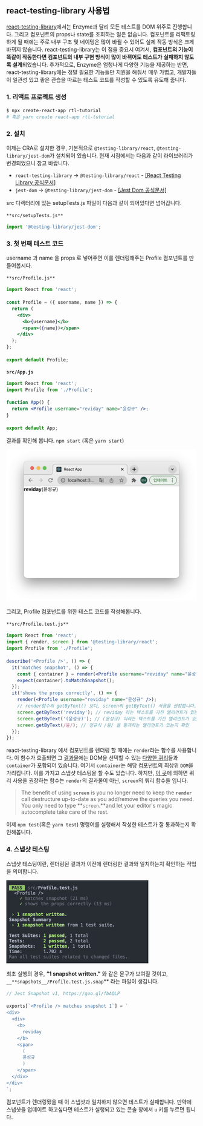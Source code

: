 ## react-testing-library 사용법

[react-testing-library](https://testing-library.com/docs/react-testing-library/intro/)에서는 Enzyme과 달리 모든 테스트를 DOM 위주로 진행합니다. 그리고 컴포넌트의 props나 state를 조회하는 일은 없습니다. 컴포넌트를 리팩토링하게 될 때에는 주로 내부 구조 및 네이밍은 많이 바뀔 수 있어도 실제 작동 방식은 크게 바뀌지 않습니다. react-testing-library는 이 점을 중요시 여겨서, **컴포넌트의 기능이 똑같이 작동한다면 컴포넌트의 내부 구현 방식이 많이 바뀌어도 테스트가 실패하지 않도록 설계**되었습니다. 추가적으로, Enzyme은 엄청나게 다양한 기능을 제공하는 반면, react-testing-library에는 정말 필요한 기능들만 지원을 해줘서 매우 가볍고, 개발자들이 일관성 있고 좋은 관습을 따르는 테스트 코드를 작성할 수 있도록 유도해 줍니다.

### 1. 리액트 프로젝트 생성

```bash
$ npx create-react-app rtl-tutorial
# 혹은 yarn create react-app rtl-tutorial
```

### 2. 설치

이제는 CRA로 설치한 경우, 기본적으로 `@testing-library/react`, `@testing-library/jest-dom`가 설치되어 있습니다. 현재 시점에서는 다음과 같이 라이브러리가 변경되었으니 참고 바랍니다.

- `react-testing-library` → `@testing-library/react` - [[React Testing Library 공식문서]](https://testing-library.com/docs/react-testing-library/intro)
- `jest-dom` → `@testing-library/jest-dom` - [[Jest Dom 공식문서]](https://testing-library.com/docs/ecosystem-jest-dom/)

src 디렉터리에 있는 setupTests.js 파일이 다음과 같이 되어있다면 넘어갑니다.

`**src/setupTests.js**`

```jsx
import '@testing-library/jest-dom';
```

### 3. 첫 번째 테스트 코드

username 과 name 을 props 로 넣어주면 이를 렌더링해주는 Profile 컴포넌트를 만들어봅시다.

`**src/Profile.js**`

```jsx
import React from 'react';

const Profile = ({ username, name }) => {
  return (
    <div>
      <b>{username}</b>
      <span>({name})</span>
    </div>
  );
};

export default Profile;
```

**`src/App.js`**

```jsx
import React from 'react';
import Profile from './Profile';

function App() {
  return <Profile username="reviday" name="윤성규" />;
}

export default App;
```

결과를 확인해 봅니다. `npm start` (혹은 `yarn start`)

![rtl-first-npm-start](/images/rtl-first-npm-start.png)

그리고, Profile 컴포넌트를 위한 테스트 코드를 작성해봅니다.

`**src/Profile.test.js**`

```jsx
import React from 'react';
import { render, screen } from '@testing-library/react';
import Profile from './Profile';

describe('<Profile />', () => {
  it('matches snapshot', () => {
    const { container } = render(<Profile username="reviday" name="윤성규" />);
    expect(container).toMatchSnapshot();
  });
  it('shows the props correctly', () => {
    render(<Profile username="reviday" name="윤성규" />);
    // render함수의 getByText() 보다, screen의 getByText() 사용을 권장합니다.
    screen.getByText('reviday'); // reviday 라는 텍스트를 가진 엘리먼트가 있는지 확인
    screen.getByText('(윤성규)'); // (윤성규) 이라는 텍스트를 가진 엘리먼트가 있는지 확인
    screen.getByText(/윤/); // 정규식 /윤/ 을 통과하는 엘리먼트가 있는지 확인
  });
});
```

react-testing-library 에서 컴포넌트를 렌더링 할 때에는 `render`라는 함수를 사용합니다. 이 함수가 호출되면 그 [결과물](https://testing-library.com/docs/react-testing-library/api/#render-result)에는 DOM을 선택할 수 있는 [다양한 쿼리](https://testing-library.com/docs/queries/about/)들과 `container`가 포함되어 있습니다. 여기서 `container`는 해당 컴포넌트의 최상위 `DOM`을 가리킵니다. 이를 가지고 스냅샷 테스팅을 할 수도 있습니다. 하지만, [이 곳](https://kentcdodds.com/blog/common-mistakes-with-react-testing-library#not-using-screen)에 의하면 쿼리 사용을 권장하는 함수는 `render`의 결과물이 아닌, `screen`의 쿼리 함수들 입니다.

> The benefit of using **`screen`** is you no longer need to keep the **`render`** call destructure up-to-date as you add/remove the queries you need. You only need to type **`screen`.**and let your editor's magic autocomplete take care of the rest.
> 

이제 `npm test`(혹은 `yarn test`) 명령어를 실행해서 작성한 테스트가 잘 통과하는지 확인해봅니다.


### 4. 스냅샷 테스팅

스냅샷 테스팅이란, 렌더링된 결과가 이전에 렌더링한 결과와 일치하는지 확인하는 작업을 의미합니다.

![rtl-first-snap-testing](/images/rtl-first-snap-testing.png)

최초 실행의 경우, **“1 snapshot written.”** 와 같은 문구가 보여질 것이고, `__**snapshots__/Profile.test.js.snap`** 라는 파일이 생깁니다.

```jsx
// Jest Snapshot v1, https://goo.gl/fbAQLP

exports[`<Profile /> matches snapshot 1`] = `
<div>
  <div>
    <b>
      reviday
    </b>
    <span>
      (
      윤성규
      )
    </span>
  </div>
</div>
`;
```

컴포넌트가 렌더링됐을 때 이 스냅샷과 일치하지 않으면 테스트가 실패합니다. 만약에 스냅샷을 업데이트 하고싶다면 테스트가 실행되고 있는 콘솔 창에서 `u` 키를 누르면 됩니다.